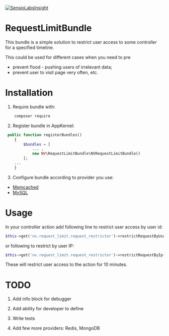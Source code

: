 [![SensioLabsInsight](https://insight.sensiolabs.com/projects/f5a67663-c028-4e4f-90c9-1cdf8152253e/mini.png)](https://insight.sensiolabs.com/projects/f5a67663-c028-4e4f-90c9-1cdf8152253e)

RequestLimitBundle
==========================

This bundle is a simple solution to restrict user access
to some controller for a specified timeline.

This could be used for different cases when you need to pre

- prevent flood - pushing users of irrelevant data;
- prevent user to visit page very often, etc.

Installation
=============

1) Require bundle with:
```bash
    composer require 
```

2) Register bundle in AppKernel:
```php
 public function registerBundles()
    {
        $bundles = [
            ... ,
            new NV\RequestLimitBundle\NVRequestLimitBundle()
        ];
    ...
    }
```

3) Configure bundle according to provider you use:
 - [Memcached](https://github.com/NovikovViktor/RequestLimitBundle/blob/master/Resources/docs/memcached.md)
 - [MySQL](https://github.com/NovikovViktor/RequestLimitBundle/blob/master/Resources/docs/mysql.md)

Usage
=============

In your controller action add following line to restrict user access by user id:
```php
$this->get('nv.request_limit.request_restrictor')->restrictRequestByUserId($this->getUser()->getId());
```
or following to restrict by user IP:
```php
$this->get('nv.request_limit.request_restrictor')->restrictRequestByIp();
```

These will restrict user access to the action for 10 minutes.

TODO
=========
1) Add info block for debugger

2) Add ability for developer to define

2) Write tests

2) Add few more providers: Redis, MongoDB
